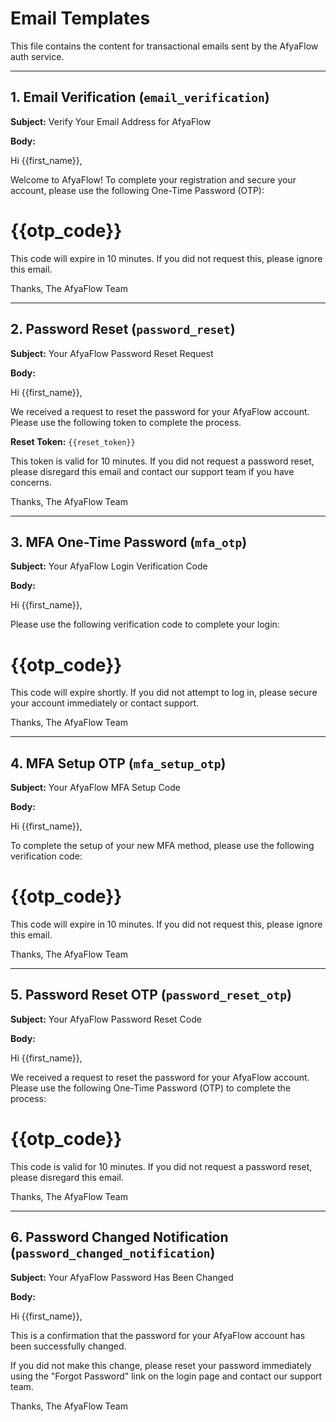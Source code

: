 # Email Templates

This file contains the content for transactional emails sent by the AfyaFlow auth service.

---

## 1. Email Verification (`email_verification`)

**Subject:** Verify Your Email Address for AfyaFlow

**Body:**

Hi {{first_name}},

Welcome to AfyaFlow! To complete your registration and secure your account, please use the following One-Time Password (OTP):

# **{{otp_code}}**

This code will expire in 10 minutes. If you did not request this, please ignore this email.

Thanks,
The AfyaFlow Team

---

## 2. Password Reset (`password_reset`)

**Subject:** Your AfyaFlow Password Reset Request

**Body:**

Hi {{first_name}},

We received a request to reset the password for your AfyaFlow account. Please use the following token to complete the process.

**Reset Token:**
`{{reset_token}}`

This token is valid for 10 minutes. If you did not request a password reset, please disregard this email and contact our support team if you have concerns.

Thanks,
The AfyaFlow Team

---

## 3. MFA One-Time Password (`mfa_otp`)

**Subject:** Your AfyaFlow Login Verification Code

**Body:**

Hi {{first_name}},

Please use the following verification code to complete your login:

# **{{otp_code}}**

This code will expire shortly. If you did not attempt to log in, please secure your account immediately or contact support.

Thanks,
The AfyaFlow Team

---

## 4. MFA Setup OTP (`mfa_setup_otp`)

**Subject:** Your AfyaFlow MFA Setup Code

**Body:**

Hi {{first_name}},

To complete the setup of your new MFA method, please use the following verification code:

# **{{otp_code}}**

This code will expire in 10 minutes. If you did not request this, please ignore this email.

Thanks,
The AfyaFlow Team

---

## 5. Password Reset OTP (`password_reset_otp`)

**Subject:** Your AfyaFlow Password Reset Code

**Body:**

Hi {{first_name}},

We received a request to reset the password for your AfyaFlow account. Please use the following One-Time Password (OTP) to complete the process:

# **{{otp_code}}**

This code is valid for 10 minutes. If you did not request a password reset, please disregard this email.

Thanks,
The AfyaFlow Team

---

## 6. Password Changed Notification (`password_changed_notification`)

**Subject:** Your AfyaFlow Password Has Been Changed

**Body:**

Hi {{first_name}},

This is a confirmation that the password for your AfyaFlow account has been successfully changed.

If you did not make this change, please reset your password immediately using the "Forgot Password" link on the login page and contact our support team.

Thanks,
The AfyaFlow Team 